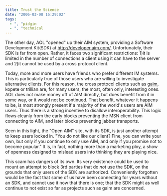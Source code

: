 ```yaml
---
title: Trust the Science
date: "2006-03-08 16:29:02"
tags:
  - ", "pidgin
  - ", "technical
---
```


<p>The other day, AOL "opened" up their AIM system, providing a Software Development Kit(SDK) at <a href="http://developer.aim.com/">http://developer.aim.com/</a>. Unfortunately, their SDK is far from open.  Rather, it faces two significant restrictions: 1)it is limited in the number of connections a client using it can have to the server and 2)it cannot be used by a cross protocol client.</p>  <p>Today, more and more users have friends who prefer different IM systems.  This is particularly true of those users who are willing to investigate alternative clients.  For this reason, the cross protocol clients such as <a href="http://gaim.sf.net/">gaim</a>, kopete or trillian are, for many users, the most, often only, interesting ones.  AOL does not make money off of AIM directly, but does benefit from it in some way, or it would not be continued. That benefit, whatever it happens to be, is most strongly present if a majority of the world's users are AIM users.  Thus there is a strong incentive to disallow interoperability.  This logic flows cleanly from the early blocks preventing the MSN client from connecting to AIM, and later blocks preventing jabber transports.</p>  <p>Seen in this light, the "Open AIM" site, with its SDK, is just another attempt to keep users locked in.  "You do not like our client?  Fine, you can write your own, but only if you continue to only use AIM, and only if you promise not to become popular."  It is, in fact, nothing more than a marketing ploy, a show of openness designed to mislead users into thinking they are playing nice.</p>  <p>This scam has dangers of its own.  Its very existence could be used to mount an attempt to block 3rd parties that do <em>not</em> use the SDK, on the grounds that only users of the SDK are authorized.  Conveniently forgotten would be the fact that some of us have been connecting for years without an SDK, and cannot use it now that there is one; that the SDK might as well continue to not exist so far as projects such as gaim are concerned.</p>

